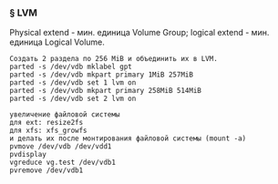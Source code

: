 ### § LVM


Physical extend - мин. единица Volume Group; logical extend - мин. единица Logical Volume.

```
Создать 2 раздела по 256 MiB и объединить их в LVM.
parted -s /dev/vdb mklabel gpt
parted -s /dev/vdb mkpart primary 1MiB 257MiB
parted -s /dev/vdb set 1 lvm on
parted -s /dev/vdb mkpart primary 258MiB 514MiB
parted -s /dev/vdb set 2 lvm on
```

```
увеличение файловой системы
для ext: resize2fs
для xfs: xfs_growfs 
и делать их после монтирования файловой системы (mount -a)
pvmove /dev/vdb /dev/vdd1
pvdisplay
vgreduce vg.test /dev/vdb1
pvremove /dev/vdb1
```



